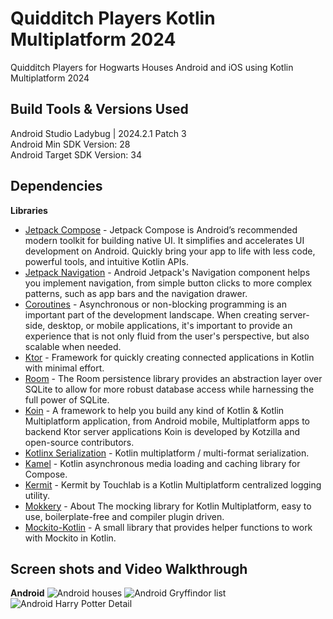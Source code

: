 # Quidditch Players Kotlin Multiplatform 2024

Quidditch Players for Hogwarts Houses Android and iOS using Kotlin Multiplatform 2024

Build Tools & Versions Used
----
Android Studio Ladybug | 2024.2.1 Patch 3<br />
Android Min SDK Version: 28<br />
Android Target SDK Version: 34

Dependencies
---

**Libraries**
- [Jetpack Compose](https://developer.android.com/jetpack/compose) - Jetpack Compose is Android’s recommended modern toolkit for building native UI. It simplifies and accelerates UI development on Android. Quickly bring your app to life with less code, powerful tools, and intuitive Kotlin APIs.
- [Jetpack Navigation](https://developer.android.com/guide/navigation) - Android Jetpack's Navigation component helps you implement navigation, from simple button clicks to more complex patterns, such as app bars and the navigation drawer.
- [Coroutines](https://kotlinlang.org/docs/coroutines-overview.html) - Asynchronous or non-blocking programming is an important part of the development landscape. When creating server-side, desktop, or mobile applications, it's important to provide an experience that is not only fluid from the user's perspective, but also scalable when needed.
- [Ktor](https://ktor.io/) - Framework for quickly creating connected applications in Kotlin with minimal effort.
- [Room](https://developer.android.com/training/data-storage/room) - The Room persistence library provides an abstraction layer over SQLite to allow for more robust database access while harnessing the full power of SQLite.
- [Koin](https://insert-koin.io/) - A framework to help you build any kind of Kotlin & Kotlin Multiplatform application, from Android mobile, Multiplatform apps to backend Ktor server applications Koin is developed by Kotzilla and open-source contributors.
- [Kotlinx Serialization](https://github.com/Kotlin/kotlinx.serialization/) - Kotlin multiplatform / multi-format serialization.
- [Kamel](https://github.com/Kamel-Media/Kamel) - Kotlin asynchronous media loading and caching library for Compose.
- [Kermit](https://github.com/touchlab/Kermit) - Kermit by Touchlab is a Kotlin Multiplatform centralized logging utility.
- [Mokkery](https://github.com/lupuuss/Mokkery) - About The mocking library for Kotlin Multiplatform, easy to use, boilerplate-free and compiler plugin driven.
- [Mockito-Kotlin](https://github.com/mockito/mockito-kotlin) - A small library that provides helper functions to work with Mockito in Kotlin.

Screen shots and Video Walkthrough
----
**Android**
![Android houses](https://github.com/user-attachments/assets/e9bd94b8-ecd0-4b5f-b2df-ff4739df18cb)
![Android Gryffindor list](https://github.com/user-attachments/assets/b4f25354-387b-4861-a644-ea9b12f73c42)
![Android Harry Potter Detail](https://github.com/user-attachments/assets/bf73ca65-0815-4991-b801-a8b0c9564b7e)

